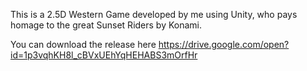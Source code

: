 This is a 2.5D Western Game developed by me using Unity, who pays homage to the great Sunset Riders by Konami. 

You can download the release here
https://drive.google.com/open?id=1p3vqhKH8l_cBVxUEhYqHEHABS3mOrfHr
